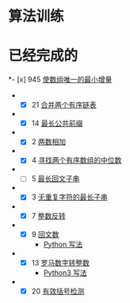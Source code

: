 算法训练
=====
已经完成的
===
*- [x] 945 [使数组唯一的最小增量](src/leetcode/MinIncrementForUnique.md)
* - [x]  21 [合并两个有序链表](src/leetcode/Twenty_one.md)
* - [x] 14 [最长公共前缀](src/leetcode/Fourteen.md)
* - [x] 2 [两数相加](/src/leetcode/QuestionTwo.java)
* - [x]  4 [寻找两个有序数组的中位数](/src/leetcode/Four.java)
* - [ ] 5 [最长回文子串](/src/leetcode/Fives.java)
* - [x] 3 [无重复字符的最长子串](/src/leetcode/Three.java)
* - [x] 7 [整数反转](/src/leetcode/seven.java)
* - [x] 9 [回文数](/src/leetcode/Nine.java) 
      * [Python 写法](/src/leetcode/Nine.md)
* - [x] 13 [罗马数字转整数](/src/leetcode/Thirteen.java)
       * [Python3 写法](src/leetcode/Thirteen.md)
 * - [x] 20 [有效括号检测](src/leetcode/Twenty.java)
